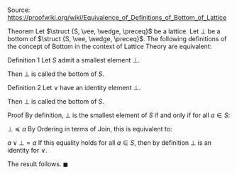 # 

Source: https://proofwiki.org/wiki/Equivalence_of_Definitions_of_Bottom_of_Lattice



Theorem
Let $\struct {S, \vee, \wedge, \preceq}$ be a lattice.
Let $\bot$ be a bottom of $\struct {S, \vee, \wedge, \preceq}$.
The following definitions of the concept of Bottom in the context of Lattice Theory are equivalent:

Definition 1
Let $S$ admit a smallest element $\bot$.

Then $\bot$ is called the bottom of $S$.

Definition 2
Let $\vee$ have an identity element $\bot$.

Then $\bot$ is called the bottom of $S$.


Proof
By definition, $\bot$ is the smallest element of $S$ if and only if for all $a \in S$:

$\bot \preceq a$
By Ordering in terms of Join, this is equivalent to:

$a \vee \bot = a$
If this equality holds for all $a \in S$, then by definition $\bot$ is an identity for $\vee$.

The result follows.
$\blacksquare$





